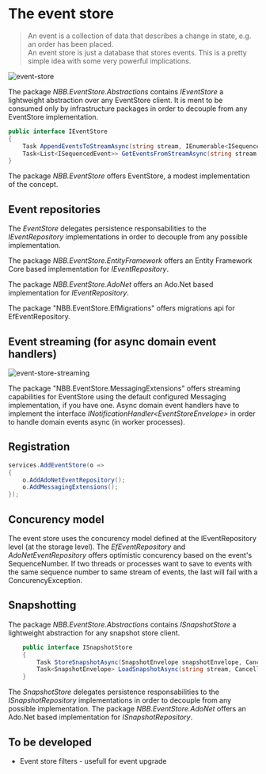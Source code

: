 ﻿The event store
===============

> An event is a collection of data that describes a change in state, e.g. an order has been placed.  
> An event store is just a database that stores events. 
> This is a pretty simple idea with some very powerful implications.

![event-store](/images/event-store.png)

The package *NBB.EventStore.Abstractions* contains *IEventStore* a lightweight abstraction over any EventStore client. 
It is ment to be consumed only by infrastructure packages in order to decouple from any EventStore implementation.

```csharp
public interface IEventStore
{
    Task AppendEventsToStreamAsync(string stream, IEnumerable<ISequencedEvent> events, CancellationToken cancellationToken = default(CancellationToken));
    Task<List<ISequencedEvent>> GetEventsFromStreamAsync(string stream, CancellationToken cancellationToken = default(CancellationToken));
}
```

The package *NBB.EventStore* offers EventStore, a modest implementation of the concept.

Event repositories
----------------

The *EventStore* delegates persistence responsabilities to the *IEventRepository* implementations in order to decouple from any possible implementation.

The package *NBB.EventStore.EntityFramework* offers an Entity Framework Core based implementation for *IEventRepository*.

The package *NBB.EventStore.AdoNet* offers an Ado.Net based implementation for *IEventRepository*.

The package "NBB.EventStore.EfMigrations" offers migrations api for EfEventRepository.

Event streaming (for async domain event handlers)
----------------
![event-store-streaming](/images/event-store-streaming.jpeg)

The package "NBB.EventStore.MessagingExtensions" offers streaming capabilities for EventStore using the default configured Messaging implementation, if you have one.
Async domain event handlers have to implement the interface *INotificationHandler<EventStoreEnvelope<TEvent>>* in order to handle domain events async (in worker processes).

Registration
----------------
```csharp
services.AddEventStore(o =>
{
	o.AddAdoNetEventRepository();
	o.AddMessagingExtensions();
});
```


Concurency model
----------------
The event store uses the concurency model defined at the IEventRepository level (at the storage level).
The *EfEventRepository* and *AdoNetEventRepository* offers optimistic concurency based on the event's SequenceNumber.
If two threads or processes want to save to events with the same sequence number to same stream of events, the last will fail with a ConcurencyException.

Snapshotting
----------------
The package *NBB.EventStore.Abstractions* contains *ISnapshotStore* a lightweight abstraction for any snapshot store client.
```csharp
    public interface ISnapshotStore
    {
        Task StoreSnapshotAsync(SnapshotEnvelope snapshotEnvelope, CancellationToken cancellationToken = default);
        Task<SnapshotEnvelope> LoadSnapshotAsync(string stream, CancellationToken cancellationToken = default);
    }
```

The *SnapshotStore* delegates persistence responsabilities to the *ISnapshotRepository* implementations in order to decouple from any possible implementation.
The package *NBB.EventStore.AdoNet* offers an Ado.Net based implementation for *ISnapshotRepository*.


To be developed
----------------
* Event store filters - usefull for event upgrade

